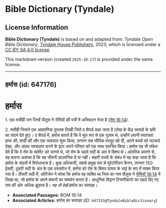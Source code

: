 # Bible Dictionary (Tyndale)

## License Information

**Bible Dictionary (Tyndale)** is based on and adapted from: _Tyndale Open Bible Dictionary_, [Tyndale House Publishers](https://tyndaleopenresources.com/), 2023, which is licensed under a [CC BY-SA 4.0 license](https://creativecommons.org/licenses/by-sa/4.0/legalcode.en).

This markdown version (created `2025-10-17`) is provided under the same license.



--------------------------------

## हर्मास (id: 647176)

हर्मास
======

1\. एक मसीही जन जिन्हें पौलुस ने रोमियों की पत्री में अभिवादन भेजा है ([रोम 16:14](https://ref.ly/Rom16:14)).

2\. मसीही जिसने एक अप्रमाणिक पुस्तक लिखी जिसे द शेपर्ड कहा जाता है (लेख के केंद्र चरवाहे के छवि का संदर्भ देते हुए)। द शेपर्ड में, हर्मास बताते हैं कि वे मूल रूप से एक गुलाम थे, उन्होंने अपनी स्वतंत्रता प्राप्त की, शादी की और एक व्यवसाय शुरू किया, लगभग सब भौतिक वस्तुए खो दी, अपने बच्चों को भटकते देखा, और अंततः पश्चाताप करने के द्वारा अपने परिवार को एक साथ एकत्रित किया। हर्मास यह भी संकेत देते हैं कि वे रोम के क्लेमेंट को जानते थे, जो रोम के पहले सदी के अंत मे बिशप थे। आंतरिक प्रमाणो से, यह बताना असंभव है कि यह जीवनी काल्पनिक है या नहीं। बाहरी तथ्यों के संबंध में यह कहा जाता है कि हर्मास के संदर्भो में विरोधाभास है। कुछ अधिकारी, सबसे प्रमुख रूप से मुरेटोरियन कैनन, लगभग 150 ईसवी, दूसरी सदी के अंत के एक दस्तावेज में, हर्मास को रोम के बिशप पायस के भाई के रूप में व्यक्त किया गया है। तीसरी सदी में, ओरिजेन ने सोचा कि हर्मास वह व्यक्ति था जिस का नाम पौलुस ने [रोमियों 16:14](https://ref.ly/Rom16:14) में लिखा था, जो हर्मास के अपने बयानों का समर्थन करता है। आधुनिक विद्वान टिप्पणीकारो का पहले दिए गए राय की ओर अधिक झुकाव है। *यह भी देखें* हर्मास का चरवाहा।

* **Associated Passages:** ROM 16:14
* **Associated Articles:** हर्मास का चरवाहा (ID: `647215@TyndaleBibleDictionary`)

